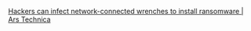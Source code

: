 
[Hackers can infect network-connected wrenches to install ransomware | Ars Technica](https://arstechnica.com/security/2024/01/network-connected-wrenches-used-in-factories-can-be-hacked-for-sabotage-or-ransomware/)
